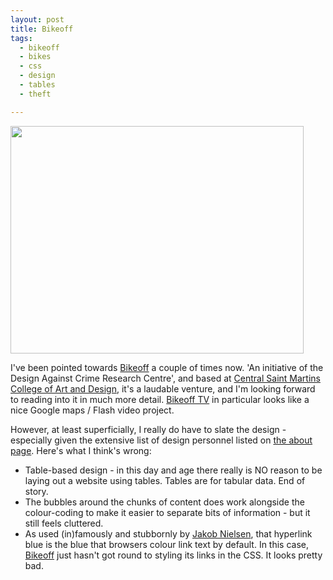 ```yaml
---
layout: post
title: Bikeoff
tags:
  - bikeoff
  - bikes
  - css
  - design
  - tables
  - theft

---
```


<img class="alignnone size-full wp-image-165" title="bikeoff" src="http://www.strangerpixel.com/blog/wp-content/uploads/2008/10/bikeoff.jpg" alt="" width="469" height="364" />

I've been pointed towards <a href="http://www.bikeoff.org/">Bikeoff</a> a couple of times now. 'An initiative of the Design Against Crime Research Centre', and based at <a href="http://www.csm.arts.ac.uk/">Central Saint Martins College of Art and Design</a>, it's a laudable venture, and I'm looking forward to reading into it in much more detail. <a href="http://bikeoff.beta.tagmap.co.uk/">Bikeoff TV</a> in particular looks like a nice Google maps / Flash video project.

However, at least superficially, I really do have to slate the design - especially given the extensive list of design personnel listed on <a href="http://www.bikeoff.org/about/">the about page</a>. Here's what I think's wrong:
<ul>
	<li>Table-based design - in this day and age there really is NO reason to be laying out a website using tables. Tables are for tabular data. End of story. </li>
	<li>The bubbles around the chunks of content does work alongside the colour-coding to make it easier to separate bits of information - but it still feels cluttered.</li>
	<li>As used (in)famously and stubbornly by <a href="http://www.useit.com/">Jakob Nielsen</a>, that hyperlink blue is the blue that browsers colour link text by default. In this case, <a href="http://www.bikeoff.org/">Bikeoff</a> just hasn't got round to styling its links in the CSS. It looks pretty bad.</li>
</ul>
